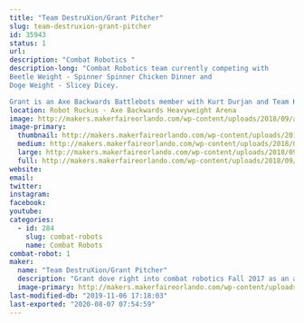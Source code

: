 ```yaml
---
title: "Team DestruXion/Grant Pitcher"
slug: team-destruxion-grant-pitcher
id: 35943
status: 1
url: 
description: "Combat Robotics "
description-long: "Combat Robotics team currently competing with 
Beetle Weight - Spinner Spinner Chicken Dinner and  
Doge Weight - Slicey Dicey.

Grant is an Axe Backwards Battlebots member with Kurt Durjan and Team KurTrox."
location: Robot Ruckus - Axe Backwards Heavyweight Arena
image: http://makers.makerfaireorlando.com/wp-content/uploads/2018/09/attachment_99917800-1.jpg
image-primary:
  thumbnail: http://makers.makerfaireorlando.com/wp-content/uploads/2018/09/attachment_99917800-1-150x150.jpg
  medium: http://makers.makerfaireorlando.com/wp-content/uploads/2018/09/attachment_99917800-1-300x241.jpg
  large: http://makers.makerfaireorlando.com/wp-content/uploads/2018/09/attachment_99917800-1.jpg
  full: http://makers.makerfaireorlando.com/wp-content/uploads/2018/09/attachment_99917800-1.jpg
website: 
email: 
twitter: 
instagram: 
facebook: 
youtube: 
categories:
  - id: 284
    slug: combat-robots
    name: Combat Robots
combat-robot: 1
maker:
  name: "Team DestruXion/Grant Pitcher"
  description: "Grant dove right into combat robotics Fall 2017 as an apprentice to Kurt Durjan with KurTrox.  He helped build Axe Backwards and competed on Season 3 and 4 of Battlebots. Grant enjoys the friends and competitors he's met at local combat robot battles.  He created a robotics club at his school to help other kids expand their STEM interests. "
  image-primary: http://makers.makerfaireorlando.com/wp-content/uploads/2018/09/attachment_99917800.jpg
last-modified-db: "2019-11-06 17:18:03"
last-exported: "2020-08-07 07:54:59"
---
```

